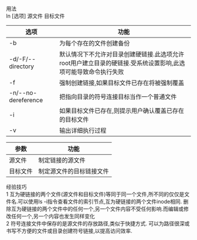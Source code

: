 用法  
ln [选项] 源文件 目标文件  

选项 | 功能
---|---
-b | 为每个存在的文件创建备份
-d/-F/--directory | 默认情况下不允许对目录创建硬链接.此选项允许root用户建立目录的硬链接.受系统设置影响,此选项可能导致命令执行失败  
-f | 强制创建链接,如果目标文件已存在将被强制覆盖
-n/--no-dereference |  把指向目录的符号连接目标当作一个普通文件  
-i | 如果目标文件已存在,则提示用户确认覆盖已存在的目标文件
-v | 输出详细执行过程

参数 | 功能
--- | ---
源文件      | 制定链接的源文件
目标文件    | 制定源文件的目标链接文件 

经验技巧  
1 互为硬链接的两个文件(源文件和目标文件)等同于同一个文件,所不同的仅仅是文件名.可以使用ls -i指令查看文件的索引节点,互为硬链接的两个文件inode相同. 删除互为硬链接的两个文件中的任何一个,另一个文件内容不受任何影响.而编辑或修改任何一个,另一个内容也发生同样变化  
2 符号连接文件中保存的是源文件的存放路径,类似于快捷方式. 可以为路径很深或书写不方便的文件或目录创建符号链接,以提高访问效率.
